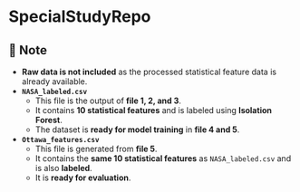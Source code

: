 # SpecialStudyRepo

## 📌 Note

- **Raw data is not included** as the processed statistical feature data is already available.  
- **`NASA_labeled.csv`**  
  - This file is the output of **file 1, 2, and 3**.  
  - It contains **10 statistical features** and is labeled using **Isolation Forest**.  
  - The dataset is **ready for model training** in **file 4 and 5**.  
- **`Ottawa_features.csv`**  
  - This file is generated from **file 5**.  
  - It contains the **same 10 statistical features** as `NASA_labeled.csv` and is also **labeled**.  
  - It is **ready for evaluation**.  


